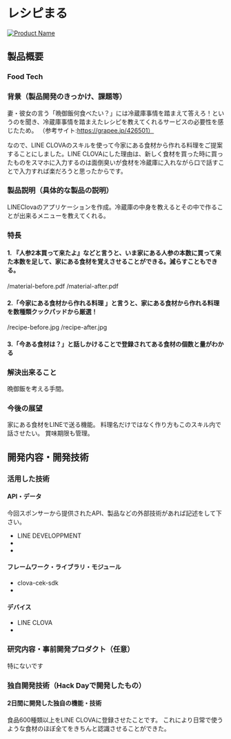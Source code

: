 # レシピまる
[![Product Name](image.png)](https://www.youtube.com/watch?v=G5rULR53uMk)

## 製品概要
### Food Tech

### 背景（製品開発のきっかけ、課題等）
妻・彼女の言う「晩御飯何食べたい？」には冷蔵庫事情を踏まえて答えろ！というのを聞き、冷蔵庫事情を踏まえたレシピを教えてくれるサービスの必要性を感じたため。
（参考サイト:https://grapee.jp/426501）

なので、LINE CLOVAのスキルを使って今家にある食材から作れる料理をご提案することにしました。LINE CLOVAにした理由は、新しく食材を買った時に買ったものをスマホに入力するのは面倒臭いが食材を冷蔵庫に入れながら口で話すことで入力すれば楽だろうと思ったからです。


### 製品説明（具体的な製品の説明）
LINEClovaのアプリケーションを作成。冷蔵庫の中身を教えるとその中で作ることが出来るメニューを教えてくれる。

### 特長

#### 1. 『人参2本買って来たよ』などと言うと、いま家にある人参の本数に買って来た本数を足して、家にある食材を覚えさせることができる。減らすこともできる。
/material-before.pdf
/material-after.pdf

#### 2.「今家にある食材から作れる料理 」と言うと、家にある食材から作れる料理を数種類クックパッドから厳選！

/recipe-before.jpg
/recipe-after.jpg


#### 3.「今ある食材は？」と話しかけることで登録されてある食材の個数と量がわかる





### 解決出来ること
晩御飯を考える手間。

### 今後の展望
家にある食材をLINEで送る機能。
料理名だけではなく作り方もこのスキル内で話させたい。
賞味期限も管理。





## 開発内容・開発技術
### 活用した技術
#### API・データ
今回スポンサーから提供されたAPI、製品などの外部技術があれば記述をして下さい。

* LINE DEVELOPPMENT
* 
* 

#### フレームワーク・ライブラリ・モジュール
* clova-cek-sdk
* 

#### デバイス
* LINE CLOVA
* 

### 研究内容・事前開発プロダクト（任意）
特にないです


### 独自開発技術（Hack Dayで開発したもの）
#### 2日間に開発した独自の機能・技術
食品600種類以上をLINE CLOVAに登録させたことです。
これにより日常で使うような食材のほぼ全てをきちんと認識させることができた。
